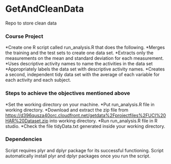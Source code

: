 # GetAndCleanData
Repo to store clean data

### Course Project
*Create one R script called run_analysis.R that does the following.
*Merges the training and the test sets to create one data set.
*Extracts only the measurements on the mean and standard deviation for each measurement.
*Uses descriptive activity names to name the activities in the data set
*Appropriately labels the data set with descriptive activity names.
*Creates a second, independent tidy data set with the average of each variable for each activity and each subject.

### Steps to achieve the objectives mentioned above
*Set the working directory on your machine.
*Put run_analysis.R file in working directory.
*Download and extract the zip file from https://d396qusza40orc.cloudfront.net/getdata%2Fprojectfiles%2FUCI%20HAR%20Dataset.zip into working directory.
*Run run_analysis.R file in R studio.
*Check the file tidyData.txt generated inside your working directory.

### Dependencies
Script requires plyr and dplyr package for its successful functioning.
Script automatically install plyr and dplyr packages once you run the script.

